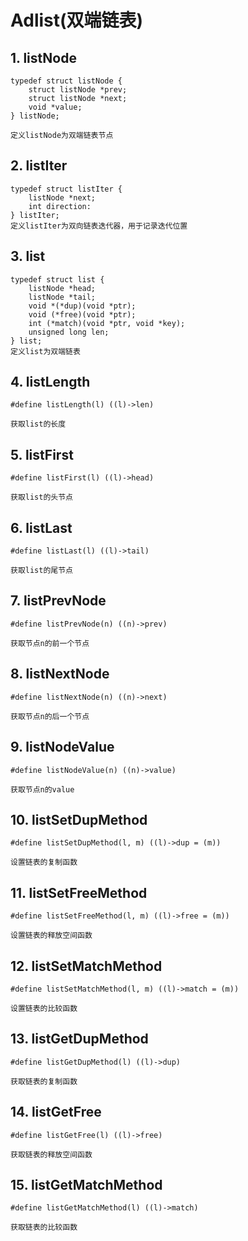 # Adlist(双端链表)
## 1. listNode
```
typedef struct listNode {
    struct listNode *prev;
    struct listNode *next;
    void *value;
} listNode;

定义listNode为双端链表节点
```
## 2. listIter
```
typedef struct listIter {
    listNode *next;
    int direction:
} listIter;
定义listIter为双向链表迭代器，用于记录迭代位置
```
## 3. list
```
typedef struct list {
    listNode *head;
    listNode *tail;
    void *(*dup)(void *ptr);
    void (*free)(void *ptr);
    int (*match)(void *ptr, void *key);
    unsigned long len;
} list;
定义list为双端链表
```
## 4. listLength
```
#define listLength(l) ((l)->len)

获取list的长度
```
## 5. listFirst
```
#define listFirst(l) ((l)->head)

获取list的头节点
```
## 6. listLast
```
#define listLast(l) ((l)->tail)

获取list的尾节点
```
## 7. listPrevNode
```
#define listPrevNode(n) ((n)->prev)

获取节点n的前一个节点
```
## 8. listNextNode
```
#define listNextNode(n) ((n)->next)

获取节点n的后一个节点
```
## 9. listNodeValue
```
#define listNodeValue(n) ((n)->value)

获取节点n的value
```
## 10. listSetDupMethod
```
#define listSetDupMethod(l, m) ((l)->dup = (m))

设置链表的复制函数
```
## 11. listSetFreeMethod
```
#define listSetFreeMethod(l, m) ((l)->free = (m))

设置链表的释放空间函数
```
## 12. listSetMatchMethod
```
#define listSetMatchMethod(l, m) ((l)->match = (m))

设置链表的比较函数
```
## 13. listGetDupMethod
```
#define listGetDupMethod(l) ((l)->dup)

获取链表的复制函数
```
## 14. listGetFree
```
#define listGetFree(l) ((l)->free)

获取链表的释放空间函数
```
## 15. listGetMatchMethod
```
#define listGetMatchMethod(l) ((l)->match)

获取链表的比较函数
```
